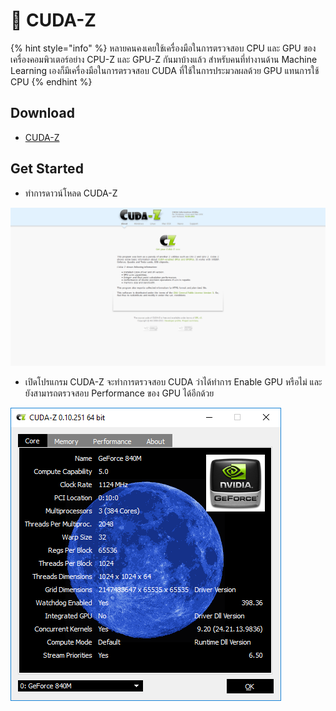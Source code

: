# 🧤 CUDA-Z

{% hint style="info" %}
หลายคนคงเคยใช้เครื่องมือในการตรวจสอบ CPU และ GPU ของเครื่องคอมพิวเตอร์อย่าง CPU-Z และ GPU-Z กันมาบ้างแล้ว สำหรับคนที่ทำงานด้าน Machine Learning เองก็มีเครื่องมือในการตรวจสอบ CUDA ที่ใช้ในการประมวลผลด้วย GPU แทนการใช้ CPU
{% endhint %}

## **Download**

* [CUDA-Z](http://cuda-z.sourceforge.net/)

## **Get Started**

* ทำการดาวน์โหลด CUDA-Z

![CUDA-00.png](../../.gitbook/assets/cuda-00.png)

* เปิดโปรแกรม CUDA-Z จะทำการตรวจสอบ CUDA ว่าได้ทำการ Enable GPU หรือไม่ และยังสามารถตรวจสอบ Performance ของ GPU ได้อีกด้วย

![CUDA-01.png](<../../.gitbook/assets/cuda-01 (1).png>)
